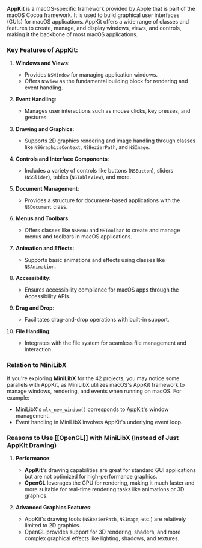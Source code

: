 **AppKit** is a macOS-specific framework provided by Apple that is part of the macOS Cocoa framework. It is used to build graphical user interfaces (GUIs) for macOS applications. AppKit offers a wide range of classes and features to create, manage, and display windows, views, and controls, making it the backbone of most macOS applications.

### Key Features of AppKit:

1. **Windows and Views**:
    
    - Provides `NSWindow` for managing application windows.
    - Offers `NSView` as the fundamental building block for rendering and event handling.
2. **Event Handling**:
    
    - Manages user interactions such as mouse clicks, key presses, and gestures.
3. **Drawing and Graphics**:
    
    - Supports 2D graphics rendering and image handling through classes like `NSGraphicsContext`, `NSBezierPath`, and `NSImage`.
4. **Controls and Interface Components**:
    
    - Includes a variety of controls like buttons (`NSButton`), sliders (`NSSlider`), tables (`NSTableView`), and more.
5. **Document Management**:
    
    - Provides a structure for document-based applications with the `NSDocument` class.
6. **Menus and Toolbars**:
    
    - Offers classes like `NSMenu` and `NSToolbar` to create and manage menus and toolbars in macOS applications.
7. **Animation and Effects**:
    
    - Supports basic animations and effects using classes like `NSAnimation`.
8. **Accessibility**:
    
    - Ensures accessibility compliance for macOS apps through the Accessibility APIs.
9. **Drag and Drop**:
    
    - Facilitates drag-and-drop operations with built-in support.
10. **File Handling**:
    
    - Integrates with the file system for seamless file management and interaction.

### Relation to MiniLibX

If you're exploring **MiniLibX** for the 42 projects, you may notice some parallels with AppKit, as MiniLibX utilizes macOS's AppKit framework to manage windows, rendering, and events when running on macOS. For example:

- MiniLibX's `mlx_new_window()` corresponds to AppKit's window management.
- Event handling in MiniLibX involves AppKit's underlying event loop.

### Reasons to Use [[OpenGL]] with MiniLibX (Instead of Just AppKit Drawing)

1. **Performance**:
    
    - **AppKit**'s drawing capabilities are great for standard GUI applications but are not optimized for high-performance graphics.
    - **OpenGL** leverages the GPU for rendering, making it much faster and more suitable for real-time rendering tasks like animations or 3D graphics.
2. **Advanced Graphics Features**:
    
    - AppKit's drawing tools (`NSBezierPath`, `NSImage`, etc.) are relatively limited to 2D graphics.
    - OpenGL provides support for 3D rendering, shaders, and more complex graphical effects like lighting, shadows, and textures.

